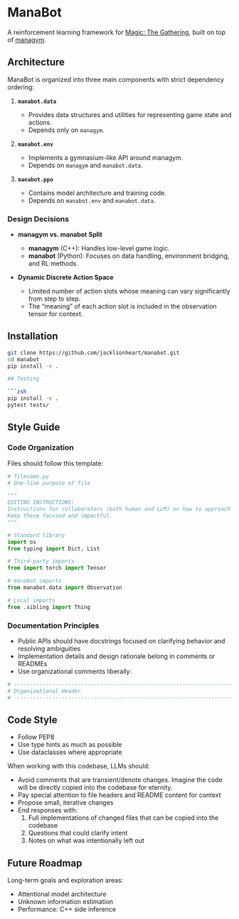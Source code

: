 # ManaBot

A reinforcement learning framework for [Magic: The Gathering](https://magic.wizards.com/), built on top of [managym](https://github.com/jacklionheart/managym).

## Architecture

ManaBot is organized into three main components with strict dependency ordering:

1. **`manabot.data`**  
   - Provides data structures and utilities for representing game state and actions.  
   - Depends only on `managym`.  

2. **`manabot.env`**  
   - Implements a gymnasium-like API around managym.  
   - Depends on `managym` and `manabot.data`.  

3. **`manabot.ppo`**  
   - Contains model architecture and training code.  
   - Depends on `manabot.env` and `manabot.data`.

### Design Decisions

- **managym vs. manabot Split**  
  - **managym** (C++): Handles low-level game logic.  
  - **manabot** (Python): Focuses on data handling, environment bridging, and RL methods.

- **Dynamic Discrete Action Space**  
  - Limited number of action slots whose meaning can vary significantly from step to step.  
  - The “meaning” of each action slot is included in the observation tensor for context.

## Installation

```bash
git clone https://github.com/jacklionheart/manabot.git
cd manabot
pip install -e .

## Testing

```zsh
pip install -e .
pytest tests/
```

## Style Guide

### Code Organization

Files should follow this template:

```python
# filename.py
# One-line purpose of file

"""
EDITING INSTRUCTIONS:    
Instructions for collaborators (both human and LLM) on how to approach editing.
Keep these focused and impactful.
"""

# Standard library
import os
from typing import Dict, List

# Third-party imports
from import torch import Tensor

# manabot imports
from manabot.data import Observation

# Local imports
from .sibling import Thing
```

### Documentation Principles

- Public APIs should have docstrings focused on clarifying behavior and resolving ambiguities
- Implementation details and design rationale belong in comments or READMEs
- Use organizational comments liberally:

```python
# -----------------------------------------------------------------------------
# Organizational Header
# -----------------------------------------------------------------------------
```

## Code Style

- Follow PEP8
- Use type hints as much as possible
- Use dataclasses where appropriate

When working with this codebase, LLMs should:
- Avoid comments that are transient/denote changes. Imagine the code will be directly copied into the codebase for eternity.
- Pay special attention to file headers and README content for context
- Propose small, iterative changes
- End responses with:
  1. Full implementations of changed files that can be copied into the codebase 
  2. Questions that could clarify intent
  3. Notes on what was intentionally left out

## Future Roadmap

Long-term goals and exploration areas:
- Attentional model architecture
- Unknown information estimation  
- Performance: C++ side inference

